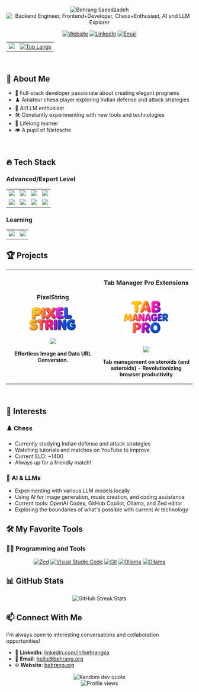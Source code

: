 <br />

<div align="center">
<img src="https://readme-typing-svg.herokuapp.com?font=Macondo+Swash+Caps&weight=400&size=36&pause=8000&color=36BCF7FF&center=true&vCenter=true&random=false&width=435&lines=Behrang+Saeedzadeh" alt="Behrang Saeedzadeh" />
</div>

<div align="center">
  <img src="https://readme-typing-svg.herokuapp.com?font=Borel&weight=400&size=22&pause=1000&color=36BCF7FF&center=true&vCenter=true&random=false&width=435&lines=Backend+Engineer;Frontend+Developer;Chess+Enthusiast;AI+%26+LLM+Explorer" alt="Backend Engineer, Frontend+Developer, Chess+Enthusiast, AI and LLM Explorer" />
</div>

<center>

[![Website](https://img.shields.io/badge/Website-behrang.org-blue?style=for-the-badge&logo=vercel&logoColor=white)](https://behrang.org)
[![LinkedIn](https://img.shields.io/badge/LinkedIn-behrangsa-0077B5?style=for-the-badge&logo=linkedin&logoColor=white)](https://linkedin.com/in/behrangsa)
[![Email](https://img.shields.io/badge/Email-hello@behrang.org-D14836?style=for-the-badge&logo=gmail&logoColor=white)](mailto:hello@behrang.org)

</center>

|                                                                                                                                         |                                                                                                                                     |
| --------------------------------------------------------------------------------------------------------------------------------------- | ----------------------------------------------------------------------------------------------------------------------------------- |
| ![](https://github-readme-stats.vercel.app/api?username=behrangsa&show_icons=true&theme=tokyonight&hide_border=true&count_private=true) | [![Top Langs](https://github-readme-stats.vercel.app/api/top-langs/?username=behrangsa&layout=donut)](https://github.com/behrangsa) |

<br />

## 🧠 About Me

- 🚀 Full-stack developer passionate about creating elegant programs
- ♟️ Amateur chess player exploring Indian defense and attack strategies
- 🤖 AI/LLM enthusiast
- 🛠️ Constantly experimenting with new tools and technologies
- 🌱 Lifelong learner
- 👁️ A pupil of Nietzsche

<br />

## 🔥 Tech Stack

### Advanced/Expert Level

<table align="center">
  <tr>
    <td align="center">
      <img src="https://img.shields.io/badge/JavaScript-F7DF1E?style=for-the-badge&logo=javascript&logoColor=black">
    </td>
    <td align="center">
      <img src="https://img.shields.io/badge/TypeScript-007ACC?style=for-the-badge&logo=typescript&logoColor=white">
    </td>
    <td align="center">
      <img src="https://img.shields.io/badge/React-20232A?style=for-the-badge&logo=react&logoColor=61DAFB">
    </td>
    <td align="center">
      <img src="https://img.shields.io/badge/Node.js-339933?style=for-the-badge&logo=nodedotjs&logoColor=white">
    </td>
  </tr>
  <tr>
    <td align="center">
      <img src="https://img.shields.io/badge/Java-ED8B00?style=for-the-badge&logo=openjdk&logoColor=white">
    </td>
    <td align="center">
      <img src="https://img.shields.io/badge/Spring-6DB33F?style=for-the-badge&logo=spring&logoColor=white">
    </td>
    <td align="center">
      <img src="https://img.shields.io/badge/AWS-232F3E?style=for-the-badge&logo=amazon-aws&logoColor=white">
    </td>
    <td align="center">
      <img src="https://img.shields.io/badge/Docker-2CA5E0?style=for-the-badge&logo=docker&logoColor=white">
    </td>
  </tr>
</table>

### Learning

<table>
  <tr>
    <td align="center">
      <img src="https://img.shields.io/badge/Python-3776AB?style=for-the-badge&logo=python&logoColor=white">
    </td>
    <td align="center">
      <img src="https://img.shields.io/badge/Rust-000000?style=for-the-badge&logo=rust&logoColor=white">
    </td>
  </tr>
</table>

## 🏆 Projects

<table>
  <tr>
    <td width="50%">
      <h3 align="center">PixelString</h3>
      <div align="center">
        <a href="https://pixelstring.app" target="_blank">
          <img src="./images/pixelstring.png" width="128" alt="PixelString"/>
        </a>
        <p>
          <a href="https://pixelstring.app" target="_blank">
            <img src="https://img.shields.io/badge/Live-brightgreen?style=for-the-badge&logo=vercel&logoColor=white"/>
          </a>
        </p>
        <p><strong>Effortless Image and Data URL Conversion.</strong></p>
      </div>
    </td>
    <td width="50%">
      <h3 align="center">Tab Manager Pro Extensions</h3>
      <div align="center">
        <a href="#">
          <img src="./images/tmpro.png" width="128" alt="Tab Managemer Pro"/>
        </a>
        <p>
          <a href="#">
            <img src="https://img.shields.io/badge/In_Progress-yellow?style=for-the-badge&logo=google-chrome&logoColor=white"/>
          </a>
        </p>
        <p><strong>Tab management on steroids (and asteroids) - Revolutionizing browser productivity</strong></p>
      </div>
    </td>
  </tr>
</table>

<br />

## 🧩 Interests

### ♟️ Chess

- Currently studying Indian defense and attack strategies
- Watching tutorials and matches on YouTube to improve
- Current ELO: ~1400
- Always up for a friendly match!

### 🤖 AI & LLMs

- Experimenting with various LLM models locally
- Using AI for image generation, music creation, and coding assistance
- Current tools: OpenAI Codex, GitHub Copilot, Ollama, and Zed editor
- Exploring the boundaries of what's possible with current AI technology

## 🛠️ My Favorite Tools

### 👨‍💻 Programming and Tools

<center>
  <a href="#"><img alt="Zed" src="https://img.shields.io/badge/Zed Editor-4E4E4E?logo=zed&logoColor=white"></a>
  <a href="#"><img alt="Visual Studio Code" src="https://img.shields.io/badge/Visual%20Studio%20Code-0078d7.svg?logo=git&logoColor=white"></a>
  <a href="#"><img alt="Git" src="https://img.shields.io/badge/Git-4E4E4E.svg?logo=git&logoColor=white"></a>
  <a href="#"><img alt="Ollama" src="https://img.shields.io/badge/HuggingFace-4E4E4E?logo=huggingface&logoColor=white"></a>
  <a href="#"><img alt="Ollama" src="https://img.shields.io/badge/Ubuntu-4E4E4E?logo=ubuntu&logoColor=white"></a>
</center>

## 📊 GitHub Stats

<div align="center">
  <img src="https://github-readme-streak-stats.herokuapp.com/?user=behrangsa&theme=tokyonight&hide_border=true" alt="GitHub Streak Stats" />
</div>

## 📫 Connect With Me

I'm always open to interesting conversations and collaboration opportunities!

- 💼 **LinkedIn**: [linkedin.com/in/behrangsa](https://linkedin.com/in/behrangsa)
- 📧 **Email**: [hello@behrang.org](mailto:hello@behrang.org)
- 🌐 **Website**: [behrang.org](https://behrang.org)

<div align="center">
  <img src="https://quotes-github-readme.vercel.app/api?type=horizontal&theme=tokyonight" alt="Random dev quote"/>
  <br />
  <img src="https://komarev.com/ghpvc/?username=behrangsa&style=flat-square&color=blue" alt="Profile views"/>
</div>

<!---
behrangsa/behrangsa is a ✨ special ✨ repository because its `README.md` (this file) appears on your GitHub profile.
You can click the Preview link to take a look at your changes.
--->
